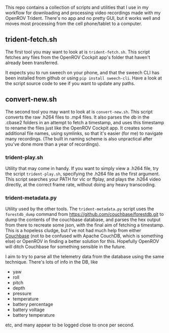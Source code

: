 This repo contains a collection of scripts and utilities that I use in
my workflow for downloading and processing video recordings made with
my OpenROV Trident. There's no app and no pretty GUI, but it works
well and moves most processing from the cell phone/tablet to a computer.

## trident-fetch.sh

The first tool you may want to look at is `trident-fetch.sh`. This
script fetches any files from the OpenROV Cockpit app's folder that
haven't already been transferred. 

It expects you to run sweech on your phone, and that the sweech CLI has
been installed from github or using `pip install sweech-cli`. Have a
look at the script source code to see if you want to update any paths.

## convert-new.sh

The second tool you may want to look at is `convert-new.sh`. This 
script converts the raw .h264 files to .mp4 files. It also parses the db
in the .cbase2 folders in an attempt to fetch a timestamp, and uses this
timestamp to rename the files just like the OpenROV Cockpit app. It 
creates some additional file names, using symlinks, so that it's easier
(for me) to navigate many recordings. (The built in naming scheme is
also unpractical after you've done more than a year of recordings).

### trident-play.sh

Utility that may come in handy.
If you want to simply view a .h264 file, try the script
`trident-play.sh`, specifying the .h264 file as the first argument. This
script searches your PATH for vlc or ffplay, and plays the .h264 video
directly, at the correct frame rate, without doing any heavy
transcoding.

### trident-metadata.py

Utility used by the other tools.
The `trident-metadata.py` script uses the `forestdb_dump` command
from https://github.com/couchbase/forestdb.git to dump the contents
of the couchbase database, and parses the hex output from there to
recreate some json, with the final aim of fetching a timestamp. This
is a hopeless cludge, but I've not had much help from either 
[Couchbase](https://forums.couchbase.com/t/export-or-query-data-from-cblite2-database/17066)
(not to be confused with Apache CouchDB, which is something
else) or OpenROV in finding a better solution for this. Hopefully
OpenROV will ditch Couchbase for something sensible in the future.

I aim to try to parse all the telemetry data from the database using
the same technique. There's lots of info in the DB, like

* yaw
* roll
* pitch
* depth
* pressure
* temperature
* battery percentage
* battery voltage
* battery temperature

etc, and many appear to be logged close to once per second.
